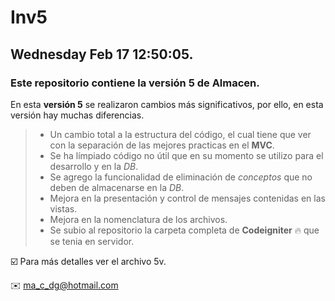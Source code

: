 # Inv5

## Wednesday Feb 17 12:50:05.

### Este repositorio contiene la versión 5 de Almacen.

En esta **versión 5** se realizaron cambios más significativos, por ello, en esta versión hay muchas diferencias.

> - Un cambio total a la estructura del código, el cual tiene que ver con la separación de las mejores practicas en el **MVC**.
> - Se ha límpiado código no útil que en su momento se utilizo para el desarrollo y en la *DB*.
> - Se agrego la funcionalidad de eliminación de _conceptos_ que no deben de almacenarse en la *DB*.
> - Mejora en la presentación y control de mensajes contenidas en las vistas.
> - Mejora en la nomenclatura de los archivos.
> - Se subio al repositorio la carpeta completa de **Codeigniter** :fire: que se tenia en servidor.

 :ballot_box_with_check: Para más detalles ver el archivo 5v.

 :envelope: ma_c_dg@hotmail.com

